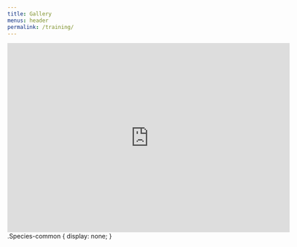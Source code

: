```yaml
---
title: Gallery
menus: header
permalink: /training/
---
```

<iframe src="https://macaulaylibrary.org/asset/226174081/embed" height="429" width="640" frameborder="0" allowfullscreen></iframe>
.Species-common {
  display: none;
}
